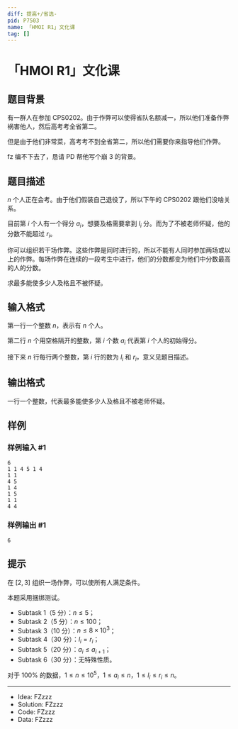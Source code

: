 ```yaml
---
diff: 提高+/省选-
pid: P7503
name: 「HMOI R1」文化课
tag: []
---
```

# 「HMOI R1」文化课
## 题目背景

有一群人在参加 CPS0202。由于作弊可以使得省队名额减一，所以他们准备作弊祸害他人，然后高考考全省第二。

但是由于他们非常菜，高考考不到全省第二，所以他们需要你来指导他们作弊。

fz 编不下去了，恳请 PD 帮他写个崩 3 的背景。
## 题目描述

$n$ 个人正在会考。由于他们假装自己退役了，所以下午的 CPS0202 跟他们没啥关系。

目前第 $i$ 个人有一个得分 $a_i$，想要及格需要拿到 $l_i$ 分。而为了不被老师怀疑，他的分数不能超过 $r_i$。

你可以组织若干场作弊。这些作弊是同时进行的，所以不能有人同时参加两场或以上的作弊。每场作弊在连续的一段考生中进行，他们的分数都变为他们中分数最高的人的分数。

求最多能使多少人及格且不被怀疑。
## 输入格式

第一行一个整数 $n$，表示有 $n$ 个人。

第二行 $n$ 个用空格隔开的整数，第 $i$ 个数 $a_i$ 代表第 $i$ 个人的初始得分。

接下来 $n$ 行每行两个整数，第 $i$ 行的数为 $l_i$ 和 $r_i$，意义见题目描述。
## 输出格式

一行一个整数，代表最多能使多少人及格且不被老师怀疑。
## 样例

### 样例输入 #1
```
6
1 1 4 5 1 4
1 1
4 5
1 4
1 5
1 1
4 4

```
### 样例输出 #1
```
6

```
## 提示

在 $[2,3]$ 组织一场作弊，可以使所有人满足条件。

本题采用捆绑测试。
- Subtask 1（$5$ 分）：$n\le5$；
- Subtask 2（$5$ 分）：$n\le100$；
- Subtask 3（$10$ 分）：$n\le8\times10^3$；
- Subtask 4（$30$ 分）：$l_i=r_i$；
- Subtask 5（$20$ 分）：$a_i\le a_{i+1}$；
- Subtask 6（$30$ 分）：无特殊性质。

对于 $100\%$ 的数据，$1\le n\le 10^5$，$1\le a_i\le n$，$1\le l_i\le r_i\le n$。

-------

- Idea: FZzzz
- Solution: FZzzz
- Code: FZzzz
- Data: FZzzz
